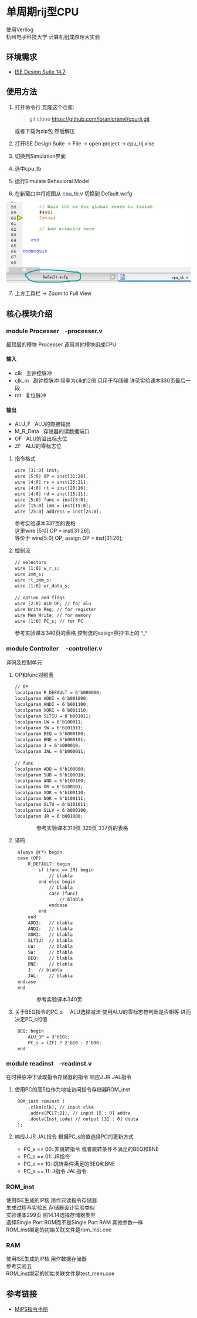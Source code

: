 # 单周期rij型CPU  
  使用Verilog  
  杭州电子科技大学 计算机组成原理大实验

## 环境需求
  
  * [ISE Design Suite 14.7](https://www.xilinx.com/products/design-tools/ise-design-suite.html)

## 使用方法
  
  1.  打开命令行 克隆这个仓库:  

        > git clone https://github.com/loranloranvl/cpurij.git  

       或者下载为zip包 然后解压  
  2.  打开ISE Design Suite -> File -> open project -> cpu_rij.xise  
  3.  切换到Simulation界面  
  4.  选中cpu_tb  
  5.  运行Simulate Behavioral Model  
  6.  在新窗口中将视图从 cpu_tb.v 切换到 Default.wcfg  

  ![wcfg guide](/img/wcfg.png)

  7.  上方工具栏 -> Zoom to Full View  

## 核心模块介绍  
  
### module Processer &nbsp;&nbsp;&nbsp;-processer.v  
  最顶层的模块 Processer 调用其他模块组成CPU

#### 输入

- clk &nbsp;&nbsp;主钟控脉冲
- clk_m &nbsp;&nbsp;副钟控脉冲 频率为clk的2倍 只用于存储器 详见实验课本330页最后一段
- rst &nbsp;&nbsp;复位脉冲

#### 输出

- ALU_F &nbsp;&nbsp;ALU的直接输出
- M_R_Data &nbsp;&nbsp;存储器的读数据端口
- OF &nbsp;&nbsp;ALU的溢出标志位
- ZF &nbsp;&nbsp;ALU的零标志位

1.  指令格式  

		wire [31:0] inst;
		wire [5:0] OP = inst[31:26];
		wire [4:0] rs = inst[25:21];
		wire [4:0] rt = inst[20:16];
		wire [4:0] rd = inst[15:11];
		wire [5:0] func = inst[5:0];
		wire [15:0] imm = inst[15:0];
		wire [25:0] address = inst[25:0];

    参考实验课本337页的表格  
    这里wire [5:0] OP = inst[31:26];  
    等价于 wire[5:0] OP; assign OP = inst[31:26];

2.  控制流

		// selectors
		wire [1:0] w_r_s;
		wire imm_s;
		wire rt_imm_s;
		wire [1:0] wr_data_s;

		// option and flags
		wire [2:0] ALU_OP; // for alu
		wire Write_Reg; // for register
		wire Mem_Write; // for memory
		wire [1:0] PC_s; // for PC

	参考实验课本340页的表格
	控制流的assign照抄书上的 \^_^
	
### module Controller  &nbsp;&nbsp;&nbsp;&nbsp;-controller.v  
  译码及控制单元

1.  OP和func对照表

    	// OP
    	localparam R_DEFAULT = 6'b000000;
    	localparam ADDI = 6'b001000;
    	localparam ANDI = 6'b001100;
    	localparam XORI = 6'b001110;
    	localparam SLTIU = 6'b001011;
    	localparam LW = 6'b100011;
    	localparam SW = 6'b101011;
    	localparam BEQ = 6'b000100;
    	localparam BNE = 6'b000101;
    	localparam J = 6'b000010;
    	localparam JAL = 6'b000011;

    	// func
    	localparam ADD = 6'b100000;
    	localparam SUB = 6'b100010;
    	localparam AND = 6'b100100;
    	localparam OR = 6'b100101;
    	localparam XOR = 6'b100110;
    	localparam NOR = 6'b100111;
    	localparam SLTU = 6'b101011;
    	localparam SLLV = 6'b000100;
    	localparam JR = 6'b001000;

&nbsp;&nbsp;&nbsp;&nbsp;&nbsp;&nbsp;&nbsp;&nbsp;&nbsp;&nbsp;&nbsp;&nbsp;&nbsp;&nbsp;&nbsp;&nbsp;&nbsp;&nbsp;&nbsp;&nbsp;&nbsp;参考实验课本319页 329页 337页的表格

2. 译码

    	always @(*) begin
		case (OP)
			R_DEFAULT: begin
				if (func == JR) begin
					// blabla
				end else begin
					// blabla
					case (func)
						// blabla
					endcase
				end
			end
			ADDI: 	// blabla
			ANDI: 	// blabla
			XORI: 	// blabla
			SLTIU: 	// blabla
			LW: 	// blabla
			SW: 	// blabla
			BEQ: 	// blabla
			BNE: 	// blabla
			J: 	// blabla
			JAL: 	// blabla
		endcase
    	end

&nbsp;&nbsp;&nbsp;&nbsp;&nbsp;&nbsp;&nbsp;&nbsp;&nbsp;&nbsp;&nbsp;&nbsp;&nbsp;&nbsp;&nbsp;&nbsp;&nbsp;&nbsp;&nbsp;&nbsp;&nbsp;参考实验课本340页

3. 关于BEQ指令的PC_s &nbsp;&nbsp;&nbsp;&nbsp;ALU选择减法 使用ALU的零标志符判断是否相等 进而决定PC_s的值
	
    	BEQ: begin
    		ALU_OP = 3'b101;
    		PC_s = (ZF) ? 2'b10 : 2'b00;
    	end


### module readinst &nbsp;&nbsp;&nbsp;-readinst.v  
在时钟脉冲下读取指令存储器的指令
响应J JR JAL指令

1. 使用PC的高5位作为地址访问指令存储器ROM_inst

        ROM_inst rominst (
            .clka(clk), // input clka
            .addra(PC[7:2]), // input [5 : 0] addra
            .douta(Inst_code) // output [31 : 0] douta
        );

2. 响应J JR JAL指令 根据PC_s的值选择PC的更新方式  
    * PC_s == 00: 非跳转指令 或者跳转条件不满足的BEQ和BNE
    * PC_s == 01: JR指令
    * PC_s == 10: 跳转条件满足的BEQ和BNE
    * PC_s == 11: J指令 JAL指令

### ROM_inst
使用ISE生成的IP核 用作只读指令存储器  
生成过程与实验五 存储器设计实验类似  
实验课本299页 图14.14选择存储器类型  
选择Single Port ROM而不是Single Port RAM 其他参数一样  
ROM_inst绑定的初始关联文件是rom_inst.coe  

### RAM
使用ISE生成的IP核 用作数据存储器  
参考实验五  
ROM_inst绑定的初始关联文件是test_mem.coe

## 参考链接
  
  * [MIPS指令手册](http://www.mrc.uidaho.edu/mrc/people/jff/digital/MIPSir.html)